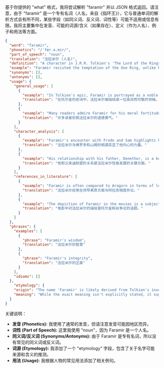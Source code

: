 基于你提供的 "what" 格式，我将尝试解析 "faramir" 并以 JSON 格式返回。请注意，由于 "faramir" 是一个专有名词（人名，来自《指环王》），它与普通单词的解析方式会有所不同，某些字段（如同义词、反义词、词性等）可能不适用或信息有限。我将主要集中在发音、可能的词源/含义（如果存在）、定义（作为人名）、例子和用法等方面。

```json
{
  "word": "faramir",
  "phonetics": "/ˈfær.ə.mɪr/",
  "part_of_speech": "noun",
  "translation": "法拉米尔 (人名)",
  "definition": "A character in J.R.R. Tolkien's 'The Lord of the Rings'. He is the younger brother of Boromir and a Prince of Ithilien, known for his wisdom, integrity, and strength of character.",
  "example": "Faramir resisted the temptation of the One Ring, unlike his brother Boromir.",
  "synonyms": [],
  "antonyms": [],
  "usage": {
    "general_usage": [
      {
        "example": "In Tolkien's epic, Faramir is portrayed as a noble and honorable leader.",
        "translation": "在托尔金的史诗中，法拉米尔被描绘成一位高尚而可敬的领袖。"
      },
      {
        "example": "Many readers admire Faramir for his moral fortitude.",
        "translation": "许多读者钦佩法拉米尔的道德勇气。"
      }
    ],
    "character_analysis": [
      {
        "example": "Faramir's encounter with Frodo and Sam highlights his inner strength.",
        "translation": "法拉米尔与佛罗多和山姆的相遇突显了他内心的力量。"
      },
      {
        "example": "His relationship with his father, Denethor, is a key aspect of Faramir's character development.",
        "translation": "他和父亲迪耐瑟的关系是法拉米尔性格发展的关键方面。"
      }
    ],
    "references_in_literature": [
      {
        "example": "Faramir is often compared to Aragorn in terms of leadership qualities.",
        "translation": "法拉米尔经常在领导素质方面与阿拉贡相提并论。"
      },
      {
        "example": "The depiction of Faramir in the movies is a subject of debate among Tolkien fans.",
        "translation": "电影中对法拉米尔的描绘是托尔金粉丝争论的话题。"
      }
    ]
  },
  "phrases": {
    "examples": [
      {
        "phrase": "Faramir's wisdom",
        "translation": "法拉米尔的智慧"
      },
      {
        "phrase": "Faramir's integrity",
        "translation": "法拉米尔的正直"
      }
    ],
    "idioms": []
  },
    "etymology": {
    "origin": "The name 'Faramir' is likely derived from Tolkien's invented languages, possibly combining elements meaning 'hunter' and 'jewel'.",
    "meaning": "While the exact meaning isn't explicitly stated, it suggests nobility and value."
  }
}
```

关键说明：

*   **发音 (Phonetics):** 我使用了通常的发音，但请注意发音可能因地区而异。
*   **词性 (Part of Speech):**  这里我使用 "noun"，因为 Faramir 是一个人名。
*   **同义词/反义词 (Synonyms/Antonyms):**  由于 Faramir 是专有名词，所以没有常见的同义词或反义词。
*   **词源 (Etymology):**  我添加了一个 "etymology" 字段，包含了关于名字可能来源和含义的推测。
*   **用法 (Usage):**  我根据人物的常见用法添加了相关例句。

 